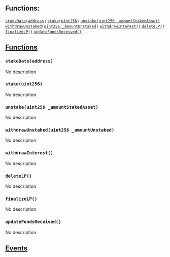 

## Functions:
[`stakeDate(address)`](#IStakeLocker-stakeDate-address-)
[`stake(uint256)`](#IStakeLocker-stake-uint256-)
[`unstake(uint256 _amountStakedAsset)`](#IStakeLocker-unstake-uint256-)
[`withdrawUnstaked(uint256 _amountUnstaked)`](#IStakeLocker-withdrawUnstaked-uint256-)
[`withdrawInterest()`](#IStakeLocker-withdrawInterest--)
[`deleteLP()`](#IStakeLocker-deleteLP--)
[`finalizeLP()`](#IStakeLocker-finalizeLP--)
[`updateFundsReceived()`](#IStakeLocker-updateFundsReceived--)


## <u>Functions</u>

### `stakeDate(address)`
No description

### `stake(uint256)`
No description

### `unstake(uint256 _amountStakedAsset)`
No description

### `withdrawUnstaked(uint256 _amountUnstaked)`
No description

### `withdrawInterest()`
No description

### `deleteLP()`
No description

### `finalizeLP()`
No description

### `updateFundsReceived()`
No description

## <u>Events</u>
